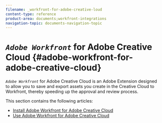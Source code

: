 ```yaml
---
filename: _workfront-for-adobe-creative-loud
content-type: reference
product-area: documents;workfront-integrations
navigation-topic: documents-navigation-topic
---
```




# *`Adobe Workfront`* for Adobe Creative Cloud {#adobe-workfront-for-adobe-creative-cloud}

*`Adobe Workfront`* for Adobe Creative Cloud is an Adobe Extension designed to allow you to save and export assets you create in the Creative Cloud to Workfront, thereby speeding up the approval and review process.


This section contains the following articles:



* [Install Adobe Workfront for Adobe Creative Cloud](installl-wf-adobe-cc.md) 
* [Use Adobe Workfront for Adobe Creative Cloud](use-wf-adobe-cc.md) 



